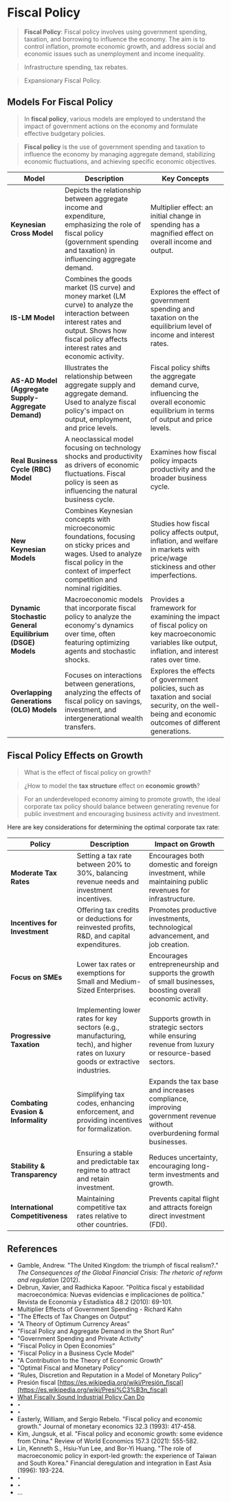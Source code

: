 # Fiscal Policy

> **Fiscal Policy**: Fiscal policy involves using government spending, taxation, and borrowing to influence the economy. The aim is to control inflation, promote economic growth, and address social and economic issues such as unemployment and income inequality.
> 

> Infrastructure spending, tax rebates.
> 

> Expansionary Fiscal Policy.
> 

## Models For Fiscal Policy

> In **fiscal policy**, various models are employed to understand the impact of government actions on the economy and formulate effective budgetary policies.
> 

> **Fiscal policy** is the use of government spending and taxation to influence the economy by managing aggregate demand, stabilizing economic fluctuations, and achieving specific economic objectives.
> 

| **Model** | **Description** | **Key Concepts** |
| --- | --- | --- |
| **Keynesian Cross Model** | Depicts the relationship between aggregate income and expenditure, emphasizing the role of fiscal policy (government spending and taxation) in influencing aggregate demand. | Multiplier effect: an initial change in spending has a magnified effect on overall income and output. |
| **IS-LM Model** | Combines the goods market (IS curve) and money market (LM curve) to analyze the interaction between interest rates and output. Shows how fiscal policy affects interest rates and economic activity. | Explores the effect of government spending and taxation on the equilibrium level of income and interest rates. |
| **AS-AD Model (Aggregate Supply-Aggregate Demand)** | Illustrates the relationship between aggregate supply and aggregate demand. Used to analyze fiscal policy's impact on output, employment, and price levels. | Fiscal policy shifts the aggregate demand curve, influencing the overall economic equilibrium in terms of output and price levels. |
| **Real Business Cycle (RBC) Model** | A neoclassical model focusing on technology shocks and productivity as drivers of economic fluctuations. Fiscal policy is seen as influencing the natural business cycle. | Examines how fiscal policy impacts productivity and the broader business cycle. |
| **New Keynesian Models** | Combines Keynesian concepts with microeconomic foundations, focusing on sticky prices and wages. Used to analyze fiscal policy in the context of imperfect competition and nominal rigidities. | Studies how fiscal policy affects output, inflation, and welfare in markets with price/wage stickiness and other imperfections. |
| **Dynamic Stochastic General Equilibrium (DSGE) Models** | Macroeconomic models that incorporate fiscal policy to analyze the economy's dynamics over time, often featuring optimizing agents and stochastic shocks. | Provides a framework for examining the impact of fiscal policy on key macroeconomic variables like output, inflation, and interest rates over time. |
| **Overlapping Generations (OLG) Models** | Focuses on interactions between generations, analyzing the effects of fiscal policy on savings, investment, and intergenerational wealth transfers. | Explores the effects of government policies, such as taxation and social security, on the well-being and economic outcomes of different generations. |

## Fiscal Policy Effects on Growth

> What is the effect of fiscal policy on growth?
> 

> ¿How to model the **tax structure** effect on **economic growth**?
> 

> For an underdeveloped economy aiming to promote growth, the ideal corporate tax policy should balance between generating revenue for public investment and encouraging business activity and investment.
> 

Here are key considerations for determining the optimal corporate tax rate:

| **Policy** | **Description** | **Impact on Growth** |
| --- | --- | --- |
| **Moderate Tax Rates** | Setting a tax rate between 20% to 30%, balancing revenue needs and investment incentives. | Encourages both domestic and foreign investment, while maintaining public revenues for infrastructure. |
| **Incentives for Investment** | Offering tax credits or deductions for reinvested profits, R&D, and capital expenditures. | Promotes productive investments, technological advancement, and job creation. |
| **Focus on SMEs** | Lower tax rates or exemptions for Small and Medium-Sized Enterprises. | Encourages entrepreneurship and supports the growth of small businesses, boosting overall economic activity. |
| **Progressive Taxation** | Implementing lower rates for key sectors (e.g., manufacturing, tech), and higher rates on luxury goods or extractive industries. | Supports growth in strategic sectors while ensuring revenue from luxury or resource-based sectors. |
| **Combating Evasion & Informality** | Simplifying tax codes, enhancing enforcement, and providing incentives for formalization. | Expands the tax base and increases compliance, improving government revenue without overburdening formal businesses. |
| **Stability & Transparency** | Ensuring a stable and predictable tax regime to attract and retain investment. | Reduces uncertainty, encouraging long-term investments and growth. |
| **International Competitiveness** | Maintaining competitive tax rates relative to other countries. | Prevents capital flight and attracts foreign direct investment (FDI). |

## References

- Gamble, Andrew. "The United Kingdom: the triumph of fiscal realism?." *The Consequences of the Global Financial Crisis: The rhetoric of reform and regulation* (2012).
- Debrun, Xavier, and Radhicka Kapoor. "Política fiscal y estabilidad macroeconómica: Nuevas evidencias e implicaciones de política." Revista de Economía y Estadística 48.2 (2010): 69-101.
- Multiplier Effects of Government Spending - Richard Kahn
- "The Effects of Tax Changes on Output”
- "A Theory of Optimum Currency Areas”
- "Fiscal Policy and Aggregate Demand in the Short Run”
- "Government Spending and Private Activity”
- "Fiscal Policy in Open Economies”
- "Fiscal Policy in a Business Cycle Model”
- "A Contribution to the Theory of Economic Growth”
- "Optimal Fiscal and Monetary Policy”
- "Rules, Discretion and Reputation in a Model of Monetary Policy”
- Presión fiscal
[https://es.wikipedia.org/wiki/Presión_fiscal](https://es.wikipedia.org/wiki/Presi%C3%B3n_fiscal)
- [What Fiscally Sound Industrial Policy Can Do](https://www.project-syndicate.org/commentary/industrial-policy-tools-that-will-not-damage-fiscal-positions-by-keun-lee-2024-05)
- ‣
- ‣
- Easterly, William, and Sergio Rebelo. "Fiscal policy and economic growth." Journal of monetary economics 32.3 (1993): 417-458.
- Kim, Jungsuk, et al. "Fiscal policy and economic growth: some evidence from China." Review of World Economics 157.3 (2021): 555-582.
- Lin, Kenneth S., Hsiu-Yun Lee, and Bor-Yi Huang. "The role of macroeconomic policy in export-led growth: the experience of Taiwan and South Korea." Financial deregulation and integration in East Asia (1996): 193-224.
- ‣
- ‣
- …
